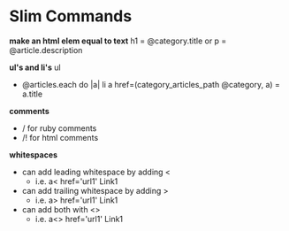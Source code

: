 Slim Commands
====

**make an html elem equal to text**
h1 = @category.title
or
p = @article.description

**ul's and li's**
ul
- @articles.each do |a|
  li
    a href=(category_articles_path @category, a) = a.title

**comments**
- / for ruby comments
- /! for html comments

**whitespaces**
- can add leading whitespace by adding <
  - i.e. a< href='url1' Link1
- can add trailing whitespace by adding >
  - i.e. a> href='url1' Link1
- can add both with <>
  - i.e. a<> href='url1' Link1
